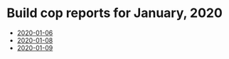 # Build cop reports for January, 2020

* [2020-01-06](https://bitbucket.org/osrf/gazebo/wiki/buildcop/2020/01/06.md)
* [2020-01-08](https://bitbucket.org/osrf/gazebo/wiki/buildcop/2020/01/08.md)
* [2020-01-09](https://bitbucket.org/osrf/gazebo/wiki/buildcop/2020/01/09.md)